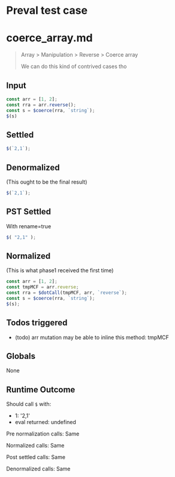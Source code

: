 # Preval test case

# coerce_array.md

> Array > Manipulation > Reverse > Coerce array
>
> We can do this kind of contrived cases tho

## Input

`````js filename=intro
const arr = [1, 2];
const rra = arr.reverse();
const s = $coerce(rra, `string`);
$(s)
`````


## Settled


`````js filename=intro
$(`2,1`);
`````


## Denormalized
(This ought to be the final result)

`````js filename=intro
$(`2,1`);
`````


## PST Settled
With rename=true

`````js filename=intro
$( "2,1" );
`````


## Normalized
(This is what phase1 received the first time)

`````js filename=intro
const arr = [1, 2];
const tmpMCF = arr.reverse;
const rra = $dotCall(tmpMCF, arr, `reverse`);
const s = $coerce(rra, `string`);
$(s);
`````


## Todos triggered


- (todo) arr mutation may be able to inline this method: tmpMCF


## Globals


None


## Runtime Outcome


Should call `$` with:
 - 1: '2,1'
 - eval returned: undefined

Pre normalization calls: Same

Normalized calls: Same

Post settled calls: Same

Denormalized calls: Same
